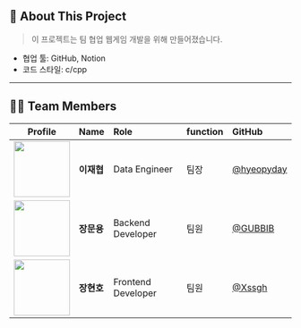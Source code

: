 ## 🌱 About This Project
> 이 프로젝트는 팀 협업 웹게임 개발을 위해 만들어졌습니다.

- 협업 툴: GitHub, Notion  
- 코드 스타일: c/cpp 

---
## 🧑‍💻 Team Members

| Profile | Name | Role | function | GitHub |
|:--------:|:-----|:-----|:-------------|:--------|
| <img src="https://github.com/hyeopyday.png" width="100" /> | **이재협** | Data Engineer | 팀장 | [@hyeopyday](https://github.com/hyeopyday) |
| <img src="https://github.com/GUBBIB.png" width="100" /> | **장문용** | Backend Developer | 팀원 | [@GUBBIB](https://github.com/GUBBIB) |
| <img src="https://github.com/Xssgh.png" width="100" /> | **장현호** | Frontend Developer | 팀원 | [@Xssgh](https://github.com/Xssgh) |



